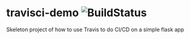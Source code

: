 # travisci-demo ![BuildStatus](https://travis-ci.com/MeekeRoet/travisci-demo.png)

Skeleton project of how to use Travis to do CI/CD on a simple flask app
